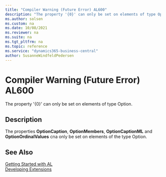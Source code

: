```yaml
---
title: "Compiler Warning (Future Error) AL600"
description: "The property '{0}' can only be set on elements of type Option."
ms.author: solsen
ms.custom: na
ms.date: 10/08/2021
ms.reviewer: na
ms.suite: na
ms.tgt_pltfrm: na
ms.topic: reference
ms.service: "dynamics365-business-central"
author: SusanneWindfeldPedersen
---
```

[//]: # (START>DO_NOT_EDIT)
[//]: # (IMPORTANT:Do not edit any of the content between here and the END>DO_NOT_EDIT.)
[//]: # (Any modifications should be made in the .xml files in the ModernDev repo.)
# Compiler Warning (Future Error) AL600
The property '{0}' can only be set on elements of type Option.


## Description
The properties **OptionCaption**, **OptionMembers**, **OptionCaptionML** and **OptionOrdinalValues** cna only be set on elements of the type Option.

[//]: # (IMPORTANT: END>DO_NOT_EDIT)
## See Also  
[Getting Started with AL](../devenv-get-started.md)  
[Developing Extensions](../devenv-dev-overview.md)  